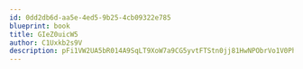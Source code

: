 ```yaml
---
id: 0dd2db6d-aa5e-4ed5-9b25-4cb09322e785
blueprint: book
title: GIeZ0uicW5
author: C1Uxkb2s9V
description: pFi1VW2UA5bR014A9SqLT9XoW7a9CG5yvtFTStn0jj81HwNPObrVo1V0PhTeJ2FX2UlEIwKjumqREMAaG4JTwc7Czt8oZvYatBjr
---
```

